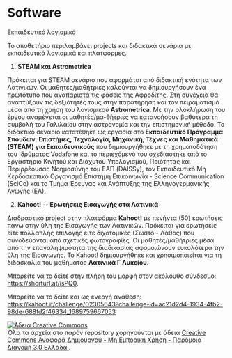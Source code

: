 # Software
Εκπαιδευτικό λογισμικό

Το αποθετήριο περιλαμβάνει projects και διδακτικά σενάρια με εκπαιδευτικά λογισμικά και πλατφόρμες.

1. **STEAM και Astrometrica**

Πρόκειται για STEAM σενάριο που αφορμάται από διδακτική ενότητα των Λατινικών. Οι μαθητές/μαθήτριες καλούνται να δημιουργήσουν ένα πρωτότυπο που αναπαριστά τις φάσεις της Αφροδίτης. Στη συνέχεια θα αναπτύξουν τις δεξιότητές τους στην παρατήρηση και τον πειραματισμό μέσα από τη χρήση του λογισμικού **Astrometrica**.  Με την ολοκλήρωση του έργου αναμένεται οι μαθητές/μα-θήτριες να κατανοήσουν βαθύτερα τη συμβολή του Γαλιλαίου στην αστρονομία και την επιστημονική μέθοδο. Το διδακτικό σενάριο κατατέθηκε ως εργασία στο **Εκπαιδευτικό Πρόγραμμα Σπουδών: Επιστήμες, Τεχνολογία, Μηχανική, Τέχνες και Μαθηματικά (STEAM) για Εκπαιδευτικούς** που δημιουργήθηκε με τη χρηματοδότηση του Ιδρύματος Vodafone και το περιεχόμενό του σχεδιάστηκε από το Εργαστήριο Κινητού και Διάχυτου Υπολογισμού, Ποιότητας και Περιρρέουσας Νοημοσύνης του ΕΑΠ (DAISSy), τον Εκπαιδευτικό Μη Κερδοσκοπικό Οργανισμό Επιστήμη Επικοινωνία - Science Communication (SciCo) και το Τμήμα Έρευνας και Ανάπτυξης της Ελληνογερμανικής Αγωγής (ΕΑ).

2. **Kahoot! -- Ερωτήσεις Εισαγωγής στα Λατινικά**

Διαδραστικό project  στην πλατφόρμα **Kahoot!** με πενήντα (50) ερωτήσεις πάνω στην ύλη της Εισαγωγής των Λατινικών. Πρόκειται για ερωτήσεις είτε πολλαπλής επιλογής είτε διχοτομικές (Σωστό - Λάθος) που συνοδεύονται από σχετικές φωτογραφίες. Οι μαθητές/μαθήτριες μέσα από την επαναληψιμότητα της διαδικασίας αφομοιώνουν ευκολότερα την ύλη της Εισαγωγής. To  Kahoot! δημιουργήθηκε και χρησιμοποιείται για τη διδασκαλία του μαθήματος **Λατινικά Γ Λυκείου**.

Μπορείτε να το δείτε στην πλήρη του μορφή στον ακόλουθο σύνδεσμο: <https://shorturl.at/isPQ0>.

Μπορείτε να το δείτε και ως ενεργή ανάθεση: <https://kahoot.it/challenge/02305643?challenge-id=ac21d2d4-1934-4fb2-98de-688fd2f46334_1689759667053>

<a rel="license" href="http://creativecommons.org/licenses/by-nc-sa/3.0/gr/"><img alt="Άδεια Creative Commons" style="border-width:0" src="https://i.creativecommons.org/l/by-nc-sa/3.0/gr/88x31.png" /></a><br />Όλα τα αρχεία στο παρόν repository χορηγούνται με άδεια <a rel="license" href="http://creativecommons.org/licenses/by-nc-sa/3.0/gr/">Creative Commons Αναφορά Δημιουργού - Μη Εμπορική Χρήση - Παρόμοια Διανομή 3.0 Ελλάδα </a>.
